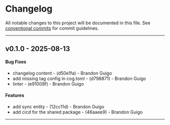 # Changelog
All notable changes to this project will be documented in this file. See [conventional commits](https://www.conventionalcommits.org/) for commit guidelines.

- - -
## v0.1.0 - 2025-08-13
#### Bug Fixes
- changelog content - (d50e1fa) - Brandon Guigo
- add missing tag config in cog.toml - (d798871) - Brandon Guigo
- linter - (e91008f) - Brandon Guigo
#### Features
- add sync entity - (12cc11d) - Brandon Guigo
- add cicd for the shared package - (46aaee9) - Brandon Guigo

- - -

